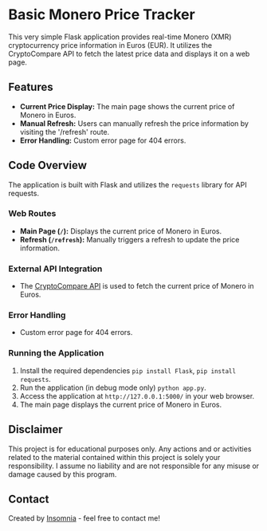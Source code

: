 # Basic Monero Price Tracker

This very simple Flask application provides real-time Monero (XMR) cryptocurrency price information in Euros (EUR). It utilizes the CryptoCompare API to fetch the latest price data and displays it on a web page.

## Features

- **Current Price Display:** The main page shows the current price of Monero in Euros.
- **Manual Refresh:** Users can manually refresh the price information by visiting the '/refresh' route.
- **Error Handling:** Custom error page for 404 errors.

## Code Overview

The application is built with Flask and utilizes the `requests` library for API requests.

### Web Routes

- **Main Page (`/`):** Displays the current price of Monero in Euros.
- **Refresh (`/refresh`):** Manually triggers a refresh to update the price information.

### External API Integration

- The [CryptoCompare API](https://min-api.cryptocompare.com/) is used to fetch the current price of Monero in Euros.

### Error Handling

- Custom error page for 404 errors.

### Running the Application

1. Install the required dependencies `pip install Flask`, `pip install requests`.
2. Run the application (in debug mode only) `python app.py`.
3. Access the application at `http://127.0.0.1:5000/` in your web browser.
4. The main page displays the current price of Monero in Euros.

## Disclaimer

This project is for educational purposes only. Any actions and or activities related to the material contained within this project is solely your responsibility. I assume no liability and are not responsible for any misuse or damage caused by this program.

## Contact

Created by [Insomnia](https://github.com/HackAndDrift/) - feel free to contact me!
